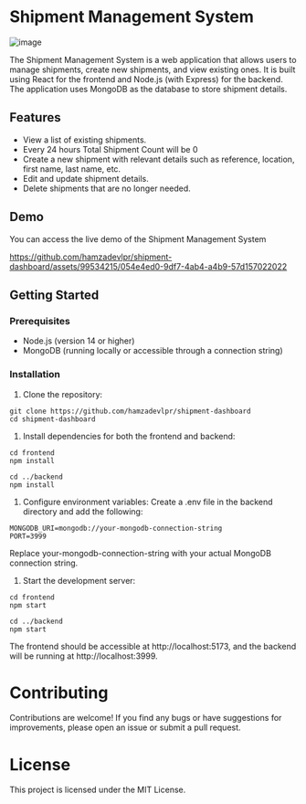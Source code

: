 # Shipment Management System

![image](https://github.com/hamzadevlpr/shipment-dashboard/assets/99534215/4511daa7-3672-43a7-b60a-f8e32564372a)


The Shipment Management System is a web application that allows users to manage shipments, create new shipments, and view existing ones. It is built using React for the frontend and Node.js (with Express) for the backend. The application uses MongoDB as the database to store shipment details.

## Features

- View a list of existing shipments.
- Every 24 hours Total Shipment Count will be 0
- Create a new shipment with relevant details such as reference, location, first name, last name, etc.
- Edit and update shipment details.
- Delete shipments that are no longer needed.

## Demo

You can access the live demo of the Shipment Management System 

https://github.com/hamzadevlpr/shipment-dashboard/assets/99534215/054e4ed0-9df7-4ab4-a4b9-57d157022022

## Getting Started

### Prerequisites

- Node.js (version 14 or higher)
- MongoDB (running locally or accessible through a connection string)

### Installation

1. Clone the repository:

```
git clone https://github.com/hamzadevlpr/shipment-dashboard
cd shipment-dashboard
```

1. Install dependencies for both the frontend and backend:

```
cd frontend
npm install

cd ../backend
npm install
```


1. Configure environment variables:
Create a .env file in the backend directory and add the following:

```
MONGODB_URI=mongodb://your-mongodb-connection-string
PORT=3999
```

Replace your-mongodb-connection-string with your actual MongoDB connection string.

1. Start the development server:

```
cd frontend
npm start

cd ../backend
npm start
```

The frontend should be accessible at http://localhost:5173, and the backend will be running at http://localhost:3999.

# Contributing
Contributions are welcome! If you find any bugs or have suggestions for improvements, please open an issue or submit a pull request.

# License
This project is licensed under the MIT License.

